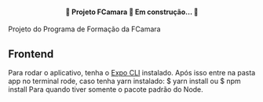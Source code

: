 <h4 align="center"> 
	🚧  Projeto FCamara 🚀 Em construção...  🚧
</h4>

Projeto do Programa de Formação da FCamara


## Frontend

Para rodar o aplicativo, tenha o [Expo CLI](https://expo.io/tools#cli) instalado.
Após isso entre na pasta app no terminal rode, caso tenha yarn instalado:
$ yarn install
ou
$ npm install
Para quando tiver somente o pacote padrão do Node.
